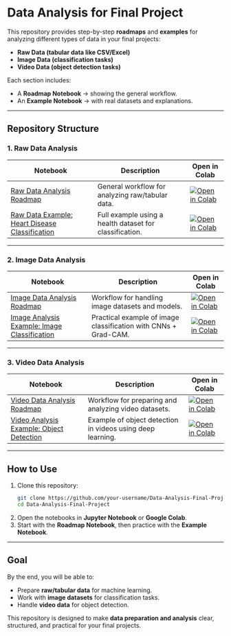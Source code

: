 # Data Analysis for Final Project  

This repository provides step-by-step **roadmaps** and **examples** for analyzing different types of data in your final projects:  

- **Raw Data (tabular data like CSV/Excel)**  
- **Image Data (classification tasks)**  
- **Video Data (object detection tasks)**  

Each section includes:  
- A **Roadmap Notebook** → showing the general workflow.  
- An **Example Notebook** → with real datasets and explanations.  

---

## Repository Structure  

### 1. Raw Data Analysis  

| Notebook | Description | Open in Colab |
|----------|-------------|----------------|
| [Raw Data Analysis Roadmap](notebooks/Raw_Data_Analysis_Roadmap.ipynb) | General workflow for analyzing raw/tabular data. | <a href="https://colab.research.google.com/github/your-username/Data-Analysis-Final-Project/blob/main/Raw_Data_Analysis_Roadmap.ipynb" target="_blank"><img src="https://colab.research.google.com/assets/colab-badge.svg" alt="Open in Colab"/></a> |
| [Raw Data Example: Heart Disease Classification](notebooks/Raw_Data_Analysis_Example(Heart_Disease_Classification).ipynb) | Full example using a health dataset for classification. | <a href="https://colab.research.google.com/github/your-username/Data-Analysis-Final-Project/blob/main/Raw_Data_Analysis_Example(Heart_Disease_Classification).ipynb" target="_blank"><img src="https://colab.research.google.com/assets/colab-badge.svg" alt="Open in Colab"/></a> |

---

### 2. Image Data Analysis  

| Notebook | Description | Open in Colab |
|----------|-------------|----------------|
| [Image Data Analysis Roadmap](notebooks/Image_Data_Analysis_Roadmap.ipynb) | Workflow for handling image datasets and models. | <a href="https://colab.research.google.com/github/your-username/Data-Analysis-Final-Project/blob/main/Image_Data_Analysis_Roadmap.ipynb" target="_blank"><img src="https://colab.research.google.com/assets/colab-badge.svg" alt="Open in Colab"/></a> |
| [Image Analysis Example: Image Classification](notebooks/Image_Analysis_Example(Image_Classification).ipynb) | Practical example of image classification with CNNs + Grad-CAM. | <a href="https://colab.research.google.com/github/your-username/Data-Analysis-Final-Project/blob/main/Image_Analysis_Example(Image_Classification).ipynb" target="_blank"><img src="https://colab.research.google.com/assets/colab-badge.svg" alt="Open in Colab"/></a> |

---

### 3. Video Data Analysis  

| Notebook | Description | Open in Colab |
|----------|-------------|----------------|
| [Video Data Analysis Roadmap](notebooks/Video_Data_Analysis_Roadmap.ipynb) | Workflow for preparing and analyzing video datasets. | <a href="https://colab.research.google.com/github/your-username/Data-Analysis-Final-Project/blob/main/Video_Data_Analysis_Roadmap.ipynb" target="_blank"><img src="https://colab.research.google.com/assets/colab-badge.svg" alt="Open in Colab"/></a> |
| [Video Analysis Example: Object Detection](notebooks/Video_Data_Analysis_Example(Object_Detection).ipynb) | Example of object detection in videos using deep learning. | <a href="https://colab.research.google.com/github/your-username/Data-Analysis-Final-Project/blob/main/Video_Data_Analysis_Example(Object_Detection).ipynb" target="_blank"><img src="https://colab.research.google.com/assets/colab-badge.svg" alt="Open in Colab"/></a> |

---

## How to Use  

1. Clone this repository:  
   ```bash
   git clone https://github.com/your-username/Data-Analysis-Final-Project.git
   cd Data-Analysis-Final-Project
   ```
2. Open the notebooks in **Jupyter Notebook** or **Google Colab**.  
3. Start with the **Roadmap Notebook**, then practice with the **Example Notebook**.  

---

## Goal  

By the end, you will be able to:  
- Prepare **raw/tabular data** for machine learning.  
- Work with **image datasets** for classification tasks.  
- Handle **video data** for object detection.  

This repository is designed to make **data preparation and analysis** clear, structured, and practical for your final projects.  
